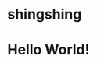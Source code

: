 shingshing
==========
<!DOCTYPE html>
<html>
<head>
	<title>Hello Ming Chuan</title>
</head>
<body>
	<h1>Hello World!</h1>
</body>
</html>
